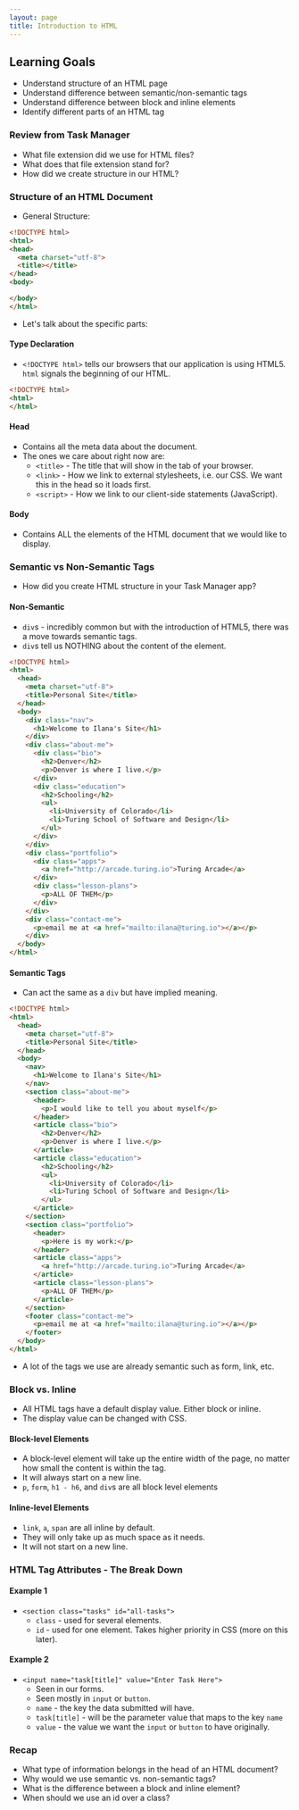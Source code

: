```yaml
---
layout: page
title: Introduction to HTML
---
```


## Learning Goals

  - Understand structure of an HTML page
  - Understand difference between semantic/non-semantic tags
  - Understand difference between block and inline elements
  - Identify different parts of an HTML tag

### Review from Task Manager

  - What file extension did we use for HTML files?
  - What does that file extension stand for?
  - How did we create structure in our HTML?

### Structure of an HTML Document

  - General Structure:

  ```html
  <!DOCTYPE html>
  <html>
  <head>
    <meta charset="utf-8">
    <title></title>
  </head>
  <body>

  </body>
  </html>
  ```
  - Let's talk about the specific parts:

#### Type Declaration

  - `<!DOCTYPE html>` tells our browsers that our application is using HTML5. `html` signals the beginning of our HTML.

  ```html
  <!DOCTYPE html>
  <html>
  </html>
  ```

#### Head

  - Contains all the meta data about the document.
  - The ones we care about right now are:
    - `<title>` - The title that will show in the tab of your browser.
    - `<link>` - How we link to external stylesheets, i.e. our CSS. We want this in the head so it loads first.
    - `<script>` - How we link to our client-side statements (JavaScript).

#### Body

  - Contains ALL the elements of the HTML document that we would like to display.

### Semantic vs Non-Semantic Tags

  - How did you create HTML structure in your Task Manager app?

#### Non-Semantic

  - `div`s - incredibly common but with the introduction of HTML5, there was a move towards semantic tags.
  - `div`s tell us NOTHING about the content of the element.  

  ```html
  <!DOCTYPE html>
  <html>
    <head>
      <meta charset="utf-8">
      <title>Personal Site</title>
    </head>
    <body>
      <div class="nav">
        <h1>Welcome to Ilana's Site</h1>
      </div>
      <div class="about-me">
        <div class="bio">
          <h2>Denver</h2>
          <p>Denver is where I live.</p>
        </div>
        <div class="education">
          <h2>Schooling</h2>
          <ul>
            <li>University of Colorado</li>
            <li>Turing School of Software and Design</li>
          </ul>
        </div>
      </div>
      <div class="portfolio">
        <div class="apps">
          <a href="http://arcade.turing.io">Turing Arcade</a>
        </div>
        <div class="lesson-plans">
          <p>ALL OF THEM</p>
        </div>
      </div>
      <div class="contact-me">
        <p>email me at <a href="mailto:ilana@turing.io"></a></p>
      </div>
    </body>
  </html>
  ```

#### Semantic Tags

  - Can act the same as a `div` but have implied meaning.

  ```html
  <!DOCTYPE html>
  <html>
    <head>
      <meta charset="utf-8">
      <title>Personal Site</title>
    </head>
    <body>
      <nav>
        <h1>Welcome to Ilana's Site</h1>
      </nav>
      <section class="about-me">
        <header>
          <p>I would like to tell you about myself</p>
        </header>
        <article class="bio">
          <h2>Denver</h2>
          <p>Denver is where I live.</p>
        </article>
        <article class="education">
          <h2>Schooling</h2>
          <ul>
            <li>University of Colorado</li>
            <li>Turing School of Software and Design</li>
          </ul>
        </article>
      </section>
      <section class="portfolio">
        <header>
          <p>Here is my work:</p>
        </header>
        <article class="apps">
          <a href="http://arcade.turing.io">Turing Arcade</a>
        </article>
        <article class="lesson-plans">
          <p>ALL OF THEM</p>
        </article>
      </section>
      <footer class="contact-me">
        <p>email me at <a href="mailto:ilana@turing.io"></a></p>
      </footer>
    </body>
  </html>
  ```
  - A lot of the tags we use are already semantic such as form, link, etc.

### Block vs. Inline

  - All HTML tags have a default display value. Either block or inline.
  - The display value can be changed with CSS.

#### Block-level Elements

  - A block-level element will take up the entire width of the page, no matter how small the content is within the tag.
  - It will always start on a new line.
  - `p`, `form`, `h1 - h6`, and `div`s are all block level elements

#### Inline-level Elements

  - `link`, `a`, `span` are all inline by default.
  - They will only take up as much space as it needs.
  - It will not start on a new line.

### HTML Tag Attributes - The Break Down

#### Example 1

  - `<section class="tasks" id="all-tasks">`
    - `class` - used for several elements.
    - `id` - used for one element. Takes higher priority in CSS (more on this later).

#### Example 2

  - `<input name="task[title]" value="Enter Task Here">`
    - Seen in our forms.
    - Seen mostly in `input` or `button`.
    - `name` - the key the data submitted will have.
    - `task[title]` - will be the parameter value that maps to the key `name`
    - `value` - the value we want the `input` or `button` to have originally.

### Recap

  - What type of information belongs in the head of an HTML document?
  - Why would we use semantic vs. non-semantic tags?
  - What is the difference between a block and inline element?
  - When should we use an id over a class?
